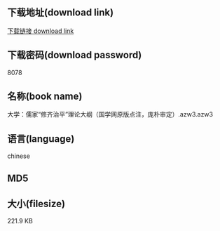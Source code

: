 ## 下载地址(download link)
[下载链接 download link](https://tutu365.netlify.app/?s=%E5%A4%A7%E5%AD%A6%EF%BC%9A%E5%84%92%E5%AE%B6%E2%80%9C%E4%BF%AE%E9%BD%90%E6%B2%BB%E5%B9%B3%E2%80%9D%E7%90%86%E8%AE%BA%E5%A4%A7%E7%BA%B2%EF%BC%88%E5%9B%BD%E5%AD%A6%E7%BD%91%E5%8E%9F%E7%89%88%E7%82%B9%E6%B3%A8%EF%BC%8C%E5%BA%9E%E6%9C%B4%E5%AE%A1%E5%AE%9A%EF%BC%89.azw3)

## 下载密码(download password)
8078

## 名称(book name)
大学：儒家“修齐治平”理论大纲（国学网原版点注，庞朴审定）.azw3.azw3

## 语言(language)
chinese

## MD5


## 大小(filesize)
221.9 KB
